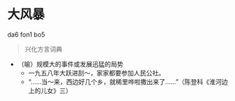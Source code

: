 # 大风暴
da6 fon1 bo5
> 兴化方言词典
- （喻）规模大的事件或发展迅猛的局势
  - 一九五八年大跃进刮～，家家都要参加人民公社。
  - “……当～来，西边好几个乡，就稀里哗啦撒出来了……”（陈登科《淮河边上的儿女》三）
